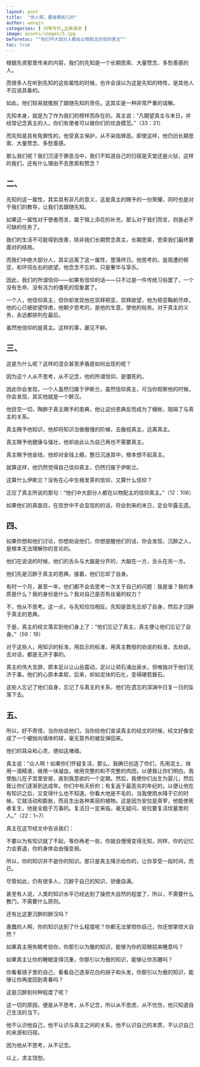 ```yaml
---
layout: post
title:  "世人啊，要昏聩到几时"
author: wenqin
categories: [ 问琴专栏,主麻演讲 ]
image: assets/images/5.jpg
beforetoc: "“他们中大部分人都在以物配主的信仰真主”"
toc: true
---
```



根据先贤那里传来的内容，我们的先知是一个长期思索、大量赞念、多愁善感的人。

而很多人在听到先知的这些属性的时候，也许会误以为这是先知的特性，是其他人不应该具备的。

如此，他们轻易就推脱了跟随先知的责任。这其实是一种非常严重的误解。

先知本身，就是为了作为我们的榜样而存在的。真主说：“凡期望真主与末日，并经常记念真主的人，你们有使者可以做你们的优良模范。”（33：21）

而先知是具有免罪性的，他受真主保护，从不染指罪恶。即使这样，他仍旧长期思索、大量赞念、多愁善感。

那么我们呢？我们沉浸于罪恶当中，我们不知道自己的归宿是天堂还是火狱，这样的我们，还有什么理由不去思索和赞念？

## 二、

先知的这一属性，其实具有非凡的意义，这是真主的赐予的一份荣耀，同时也是对于我们的教导，让我们去跟随先知。

如果这一属性对于使者而言，属于锦上添花的补充，那么对于我们而言，则是必不可缺的任务了。

我们的生活不可能得到改善，除非我们长期赞念真主，长期思索，思索我们最终要面对的结局。

而我们中绝大部分人，其实远离了这一属性，堕落终日。他思考的，是周遭的顿亚，和环伺左右的欲望。他念念不忘的，只是奢华与享乐。

因此，我们的所谓信仰——如果有信仰的话——只不过是一件传统习俗罢了，一个没有生命、没有活力的僵死的现象罢了。

一个人，他信仰真主，但你却发现他在崇拜顿亚，崇拜欲望，他为顿亚鞠躬尽瘁，他的心已被欲望俘虏，他朝夕思考的，是他的生意，使他的俗务。对于真主的义务，永远都排列在最后。

虽然他信仰的是真主。这样的事，屡见不鲜。

## 三、

这是为什么呢？这样的混合甚至矛盾是如何出现的呢？

因为这个人从不思考，从不记念，他的所谓信仰，是僵死的。

因此你会发现，一个人虽然归属于伊斯兰，虽然信仰真主，可当你观察他的时候，你会发现，其实他就是一个醉汉。

他目空一切，陶醉于真主赐予的恩典，他让这份恩典反而成为了幔帐，阻隔了与真主的关系。

真主赐予他知识，他却将知识当做傲慢的阶梯，去傲视真主，远离真主。

真主赐予他健康与强壮，他却由此认为自己再也不需要真主。

真主赐予他金钱，他却对金钱上瘾，整日沉迷其中，根本想不起真主。

就算这样，他仍然觉得自己信仰真主，仍然归属于伊斯兰。

这算什么伊斯兰？没有在心中生根发芽的信仰，又算什么信仰？

正应了真主所说的那句：“他们中大部分人都在以物配主的信仰真主。”（12：106）

如果他们的真面目，在现世中不会显现的的话，将会到来的末日，定会毕露无遗。

## 四、

如果你想和他们讨论，你想劝说他们，你想提醒他们的话，你会发现，沉醉之人，是根本无法理解你的言论的。

他们在说话的时候，他们的舌头与大脑是分开的，大脑在一方，舌头在另一方。

他们先是沉醉于真主的恩典，接着，他们忘却了自身。

有时一个月，甚至一年，他们都不会去思考一次关于自己的问题：我是谁？我的本质是什么？我的身份是什么？我对自己是否有丝毫的权力？

不，他从不思考。这一点，与先知恰恰相反。先知是首先忘却了自身，然后才沉醉于真主的恩典。

于是，真主的经文落实到他们身上了：“他们忘记了真主，真主便让他们忘记了自身。”（59：19）

对于这些人，用知识的标准，用启示的标准，用真主教授的劝说的标准，去劝说，去对话，都是无济于事的。

真主的伟大言辞，原本足以让山岳震动，足以让顽石涌出泉水，但唯独对于他们无济于事。他们的心原本柔软，后来，却如泥块的石化，变得硬若磐石。

这些人忘记了他们自身，忘记了与真主的关系，他们在遗忘的深渊中日复一日的坠落下去。

## 五、

所以，好不奇怪，当你劝说他们，当你给他们宣读真主的经文的时候，经文好像变成了一个被抛向墙体的球，毫无意外的被反弹回来。

他们的耳朵和心灵，便如这堵墙。

真主说：“众人啊！如果你们怀疑复活，那么，我确已创造了你们，先用泥土，继用一滴精液，继用一块凝血，继用完整的和不完整的肉团，以便我让你们明白。我使胎儿在子宫里安居，直到我意欲的一个定期。然后，我使你们出生为婴儿，然后我让你们逐渐到达成年。你们中有夭折的；有复返于最恶劣的年纪的，以便让他在有知识之后，又变得什么也不知道。你看大地是不毛的，当我使雨水降于它的时候，它就活动和膨胀，而且生出各种美丽的植物。这是因为安拉是真宰，他能使死者复生，他是全能于万事的。复活日一定来临，毫无疑问，安拉要复活坟墓里的人。”（22：1~7）

真主在这节经文中告诉我们：

不要以为有知识就了不起，等你再老一些，你就会慢慢变得无知，同样，你的记忆力会衰退，你的身体会由强变弱。

所以，你的知识并不是你的知识。那只是真主降示给你的，让你享受一段时间，而已。

尽管如此，仍有很多人，沉醉于自己的知识，骄傲自满。

甚至有人说，人类的知识水平已经达到了操控大自然的程度了，所以，不需要什么教门，不需要什么原则。

还有比这更沉醉的醉汉吗？

愚蠢的人啊，你的知识达到了什么程度呢？你都无法掌控你自己，你还想掌控大自然？

如果真主用失眠考验你，你那引以为傲的知识，能够为你的双眼招来睡意吗？

如果真主让你的睡眠变得沉重，你那引以为傲的知识，能够让你苏醒吗？

你看看镜子里的自己，看看自己逐渐花白的胡子和头发，你那引以为傲的知识，能够让你再度回到青春吗？

这是沉醉到何种程度了呢？

这一切的原因，便是从不思考，从不记念，所以从不思虑，从不忧伤，他只知道自己生活的当下。

他不认识他自己，他不认识与真主之间的关系，他不认识自己的本质，不认识自己的来源和归宿。

因为他从不思考，从不记念。

以上，求主饶恕。
